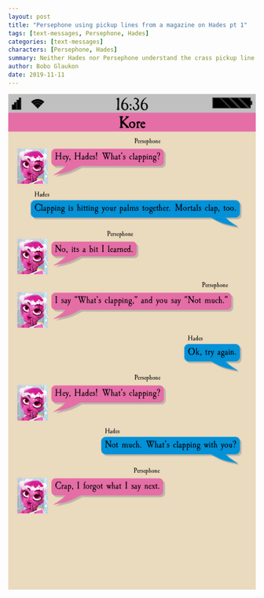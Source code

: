 ```yaml
---
layout: post
title: "Persephone using pickup lines from a magazine on Hades pt 1"
tags: [text-messages, Persephone, Hades]
categories: [text-messages]
characters: [Persephone, Hades]
summary: Neither Hades nor Persephone understand the crass pickup line about "clapping 'dem cheeks." 
author: Bobo Glaukon
date: 2019-11-11
---
```


![/assets/img/clapping.png](/assets/img/clapping.png)
